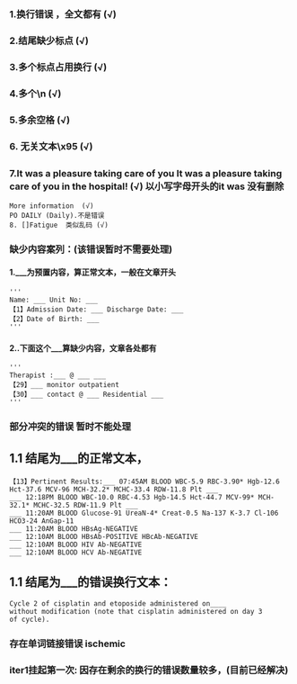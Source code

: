 ###    1.换行错误 ，全文都有  (√)
###    2.结尾缺少标点  (√)
###    3.多个标点占用换行  (√)
###    4.多个\n  (√)
###    5.多余空格  (√)
###   6.   无关文本\x95  (√)
###    7.It was a pleasure taking care of you   It was a pleasure taking care of you in the hospital! (√) 以小写字母开头的it was 没有删除
    More information  (√)
    PO DAILY (Daily).不是错误
    8. []Fatigue  类似乱码 (√)

### 缺少内容案列：(该错误暂时不需要处理)
#### 1.___为预置内容，算正常文本，一般在文章开头
    '''
    Name: ___ Unit No: ___
    【1】Admission Date: ___ Discharge Date: ___
    【2】Date of Birth: ___
    '''
#### 2..下面这个___算缺少内容，文章各处都有
    '''
    Therapist :___ @ ___ ___
    【29】___ monitor outpatient
    【30】___ contact @ ___ Residential ___
    '''
### 部分冲突的错误 暂时不能处理
## 1.1  结尾为___的正常文本，
    【13】Pertinent Results:___ 07:45AM BLOOD WBC-5.9 RBC-3.90* Hgb-12.6 Hct-37.6 MCV-96 MCH-32.2* MCHC-33.4 RDW-11.8 Plt ___
    ___ 12:18PM BLOOD WBC-10.0 RBC-4.53 Hgb-14.5 Hct-44.7 MCV-99* MCH-32.1* MCHC-32.5 RDW-11.9 Plt ___
    ___ 11:20AM BLOOD Glucose-91 UreaN-4* Creat-0.5 Na-137 K-3.7 Cl-106 HCO3-24 AnGap-11
    ___ 11:20AM BLOOD HBsAg-NEGATIVE
    ___ 12:10AM BLOOD HBsAb-POSITIVE HBcAb-NEGATIVE
    ___ 12:10AM BLOOD HIV Ab-NEGATIVE
    ___ 12:10AM BLOOD HCV Ab-NEGATIVE
## 1.1 结尾为___的错误换行文本：
    Cycle 2 of cisplatin and etoposide administered on____
    without modification (note that cisplatin administered on day 3
    of cycle).
### 存在单词链接错误 ischemic

### iter1挂起第一次: 因存在剩余的换行的错误数量较多，(目前已经解决)